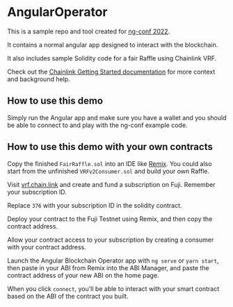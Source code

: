 # AngularOperator
This is a sample repo and tool created for [ng-conf 2022](https://ng-conf.org/).

It contains a normal angular app designed to interact with the blockchain.

It also includes sample Solidity code for a fair Raffle using Chainlink VRF.

Check out the [Chainlink Getting Started documentation](https://docs.chain.link/docs/deploy-your-first-contract/) for more context and background help.

## How to use this demo
Simply run the Angular app and make sure you have a wallet and you should be able to connect to and play with the ng-conf example code.

## How to use this demo with your own contracts
Copy the finished `FairRaffle.sol` into an IDE like [Remix](remix.ethereum.org). You could also start from the unfinished `VRFv2Consumer.sol` and build your own Raffle.

Visit [vrf.chain.link](https://vrf.chain.link) and create and fund a subscription on Fuji. Remember your subscription ID.

Replace `376` with your subscription ID in the solidity contract.

Deploy your contract to the Fuji Testnet using Remix, and then copy the contract address.

Allow your contract access to your subscription by creating a consumer with your contract address.

Launch the Angular Blockchain Operator app with `ng serve` or `yarn start`, then paste in your ABI from Remix into the ABI Manager, and paste the contract address of your new ABI on the home page.

When you click `connect`, you'll be able to interact with your smart contract based on the ABI of the contract you built.